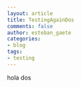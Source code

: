 ```yaml
---
layout: article
title: TestingAgainDos
comments: false
author: esteban_gaete
categories:
- blog
tags:
- testing
---
```


hola dos